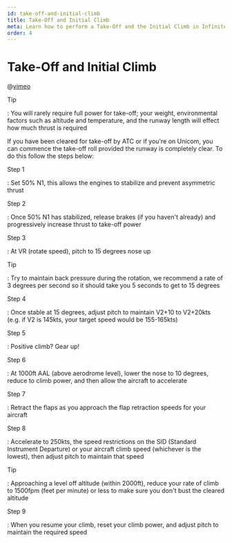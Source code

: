 ```yaml
---
id: take-off-and-initial-climb
title: Take-Off and Initial Climb
meta: Learn how to perform a Take-Off and the Initial Climb in Infinite Flight.
order: 4
---
```


# Take-Off and Initial Climb



@[vimeo](416107656)



Tip

: You will rarely require full power for take-off; your weight, environmental factors such as altitude and temperature, and the runway length will effect how much thrust is required



If you have been cleared for take-off by ATC or if you're on Unicom, you can commence the take-off roll provided the runway is completely clear. To do this follow the steps below:



Step 1

: Set 50% N1, this allows the engines to stabilize and prevent asymmetric thrust



Step 2

: Once 50% N1 has stabilized, release brakes (if you haven't already) and progressively increase thrust to take-off power



Step 3

: At VR (rotate speed), pitch to 15 degrees nose up



Tip

: Try to maintain back pressure during the rotation, we recommend a rate of 3 degrees per second so it should take you 5 seconds to get to 15 degrees



Step 4

: Once stable at 15 degrees, adjust pitch to maintain V2+10 to V2+20kts (e.g. if V2 is 145kts, your target speed would be 155-165kts)



Step 5

: Positive climb? Gear up!



Step 6

: At 1000ft AAL (above aerodrome level), lower the nose to 10 degrees, reduce to climb power, and then allow the aircraft to accelerate



Step 7

: Retract the flaps as you approach the flap retraction speeds for your aircraft



Step 8

: Accelerate to 250kts, the speed restrictions on the SID (Standard Instrument Departure) or your aircraft climb speed (whichever is the lowest), then adjust pitch to maintain that speed



Tip

: Approaching a level off altitude (within 2000ft), reduce your rate of climb to 1500fpm (feet per minute) or less to make sure you don't bust the cleared altitude



Step 9

: When you resume your climb, reset your climb power, and adjust pitch to maintain the required speed

